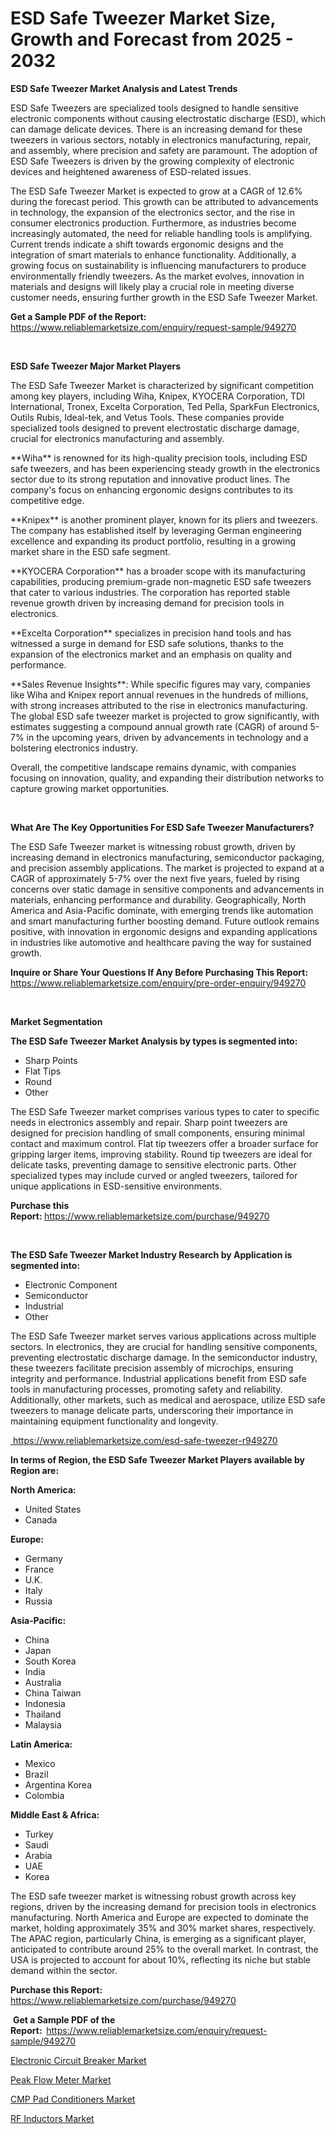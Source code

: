 <p><h1>ESD Safe Tweezer Market Size, Growth and Forecast from 2025 - 2032</h1></p><p><strong>ESD Safe Tweezer Market Analysis and Latest Trends</strong></p>
<p><p>ESD Safe Tweezers are specialized tools designed to handle sensitive electronic components without causing electrostatic discharge (ESD), which can damage delicate devices. There is an increasing demand for these tweezers in various sectors, notably in electronics manufacturing, repair, and assembly, where precision and safety are paramount. The adoption of ESD Safe Tweezers is driven by the growing complexity of electronic devices and heightened awareness of ESD-related issues.</p><p>The ESD Safe Tweezer Market is expected to grow at a CAGR of 12.6% during the forecast period. This growth can be attributed to advancements in technology, the expansion of the electronics sector, and the rise in consumer electronics production. Furthermore, as industries become increasingly automated, the need for reliable handling tools is amplifying. Current trends indicate a shift towards ergonomic designs and the integration of smart materials to enhance functionality. Additionally, a growing focus on sustainability is influencing manufacturers to produce environmentally friendly tweezers. As the market evolves, innovation in materials and designs will likely play a crucial role in meeting diverse customer needs, ensuring further growth in the ESD Safe Tweezer Market.</p></p>
<p><strong>Get a Sample PDF of the Report:&nbsp;</strong> <a href="https://www.reliablemarketsize.com/enquiry/request-sample/949270?utm_campaign=1991&utm_medium=2&utm_source=Github&utm_content=ia&utm_term=06042025&utm_id=esd-safe-tweezer">https://www.reliablemarketsize.com/enquiry/request-sample/949270</a></p>
<p>&nbsp;</p>
<p><strong>ESD Safe Tweezer Major Market Players</strong></p>
<p><p>The ESD Safe Tweezer Market is characterized by significant competition among key players, including Wiha, Knipex, KYOCERA Corporation, TDI International, Tronex, Excelta Corporation, Ted Pella, SparkFun Electronics, Outils Rubis, Ideal-tek, and Vetus Tools. These companies provide specialized tools designed to prevent electrostatic discharge damage, crucial for electronics manufacturing and assembly.</p><p>**Wiha** is renowned for its high-quality precision tools, including ESD safe tweezers, and has been experiencing steady growth in the electronics sector due to its strong reputation and innovative product lines. The company's focus on enhancing ergonomic designs contributes to its competitive edge.</p><p>**Knipex** is another prominent player, known for its pliers and tweezers. The company has established itself by leveraging German engineering excellence and expanding its product portfolio, resulting in a growing market share in the ESD safe segment.</p><p>**KYOCERA Corporation** has a broader scope with its manufacturing capabilities, producing premium-grade non-magnetic ESD safe tweezers that cater to various industries. The corporation has reported stable revenue growth driven by increasing demand for precision tools in electronics.</p><p>**Excelta Corporation** specializes in precision hand tools and has witnessed a surge in demand for ESD safe solutions, thanks to the expansion of the electronics market and an emphasis on quality and performance.</p><p>**Sales Revenue Insights**: While specific figures may vary, companies like Wiha and Knipex report annual revenues in the hundreds of millions, with strong increases attributed to the rise in electronics manufacturing. The global ESD safe tweezer market is projected to grow significantly, with estimates suggesting a compound annual growth rate (CAGR) of around 5-7% in the upcoming years, driven by advancements in technology and a bolstering electronics industry. </p><p>Overall, the competitive landscape remains dynamic, with companies focusing on innovation, quality, and expanding their distribution networks to capture growing market opportunities.</p></p>
<p>&nbsp;</p>
<p><strong>What Are The Key Opportunities For ESD Safe Tweezer Manufacturers?</strong></p>
<p><p>The ESD Safe Tweezer market is witnessing robust growth, driven by increasing demand in electronics manufacturing, semiconductor packaging, and precision assembly applications. The market is projected to expand at a CAGR of approximately 5-7% over the next five years, fueled by rising concerns over static damage in sensitive components and advancements in materials, enhancing performance and durability. Geographically, North America and Asia-Pacific dominate, with emerging trends like automation and smart manufacturing further boosting demand. Future outlook remains positive, with innovation in ergonomic designs and expanding applications in industries like automotive and healthcare paving the way for sustained growth.</p></p>
<p><strong>Inquire or Share Your Questions If Any Before Purchasing This Report:</strong> <a href="https://www.reliablemarketsize.com/enquiry/pre-order-enquiry/949270?utm_campaign=1991&utm_medium=2&utm_source=Github&utm_content=ia&utm_term=06042025&utm_id=esd-safe-tweezer">https://www.reliablemarketsize.com/enquiry/pre-order-enquiry/949270</a></p>
<p>&nbsp;</p>
<p><strong>Market Segmentation</strong></p>
<p><strong>The ESD Safe Tweezer Market Analysis by types is segmented into:</strong></p>
<p><ul><li>Sharp Points</li><li>Flat Tips</li><li>Round</li><li>Other</li></ul></p>
<p><p>The ESD Safe Tweezer market comprises various types to cater to specific needs in electronics assembly and repair. Sharp point tweezers are designed for precision handling of small components, ensuring minimal contact and maximum control. Flat tip tweezers offer a broader surface for gripping larger items, improving stability. Round tip tweezers are ideal for delicate tasks, preventing damage to sensitive electronic parts. Other specialized types may include curved or angled tweezers, tailored for unique applications in ESD-sensitive environments.</p></p>
<p><strong>Purchase this Report:&nbsp;</strong><a href="https://www.reliablemarketsize.com/purchase/949270?utm_campaign=1991&utm_medium=2&utm_source=Github&utm_content=ia&utm_term=06042025&utm_id=esd-safe-tweezer">https://www.reliablemarketsize.com/purchase/949270</a></p>
<p>&nbsp;</p>
<p><strong>The ESD Safe Tweezer Market Industry Research by Application is segmented into:</strong></p>
<p><ul><li>Electronic Component</li><li>Semiconductor</li><li>Industrial</li><li>Other</li></ul></p>
<p><p>The ESD Safe Tweezer market serves various applications across multiple sectors. In electronics, they are crucial for handling sensitive components, preventing electrostatic discharge damage. In the semiconductor industry, these tweezers facilitate precision assembly of microchips, ensuring integrity and performance. Industrial applications benefit from ESD safe tools in manufacturing processes, promoting safety and reliability. Additionally, other markets, such as medical and aerospace, utilize ESD safe tweezers to manage delicate parts, underscoring their importance in maintaining equipment functionality and longevity.</p></p>
<p><a href="https://www.reliablemarketsize.com/esd-safe-tweezer-r949270?utm_campaign=1991&utm_medium=2&utm_source=Github&utm_content=ia&utm_term=06042025&utm_id=esd-safe-tweezer">&nbsp;https://www.reliablemarketsize.com/esd-safe-tweezer-r949270</a></p>
<p><strong>In terms of Region, the ESD Safe Tweezer Market Players available by Region are:</strong></p>
<p>
    <p> <strong> North America: </strong>
        <ul>
            <li>United States</li>
            <li>Canada</li>
        </ul>
        </p> 
    <p> <strong> Europe: </strong>
        <ul>
            <li>Germany</li>
            <li>France</li>
            <li>U.K.</li>
            <li>Italy</li>
            <li>Russia</li>
        </ul>
        </p> 
    <p> <strong> Asia-Pacific: </strong>
        <ul>
            <li>China</li>
            <li>Japan</li>
            <li>South Korea</li>
            <li>India</li>
            <li>Australia</li>
            <li>China Taiwan</li>
            <li>Indonesia</li>
            <li>Thailand</li>
            <li>Malaysia</li>
        </ul>
        </p> 
    <p> <strong> Latin America: </strong>
        <ul>
            <li>Mexico</li>
            <li>Brazil</li>
            <li>Argentina Korea</li>
            <li>Colombia</li>
        </ul>
        </p> 
    <p> <strong> Middle East & Africa: </strong>
        <ul>
            <li>Turkey</li>
            <li>Saudi</li>
            <li>Arabia</li>
            <li>UAE</li>
            <li>Korea</li>
        </ul>
    </p>
    </p>
<p><p>The ESD safe tweezer market is witnessing robust growth across key regions, driven by the increasing demand for precision tools in electronics manufacturing. North America and Europe are expected to dominate the market, holding approximately 35% and 30% market shares, respectively. The APAC region, particularly China, is emerging as a significant player, anticipated to contribute around 25% to the overall market. In contrast, the USA is projected to account for about 10%, reflecting its niche but stable demand within the sector.</p></p>
<p><strong>Purchase this Report: </strong><a href="https://www.reliablemarketsize.com/purchase/949270?utm_campaign=1991&utm_medium=2&utm_source=Github&utm_content=ia&utm_term=06042025&utm_id=esd-safe-tweezer">https://www.reliablemarketsize.com/purchase/949270</a></p>
<p>&nbsp;<strong>Get a Sample PDF of the Report:&nbsp;&nbsp;</strong><a href="https://www.reliablemarketsize.com/enquiry/request-sample/949270?utm_campaign=1991&utm_medium=2&utm_source=Github&utm_content=ia&utm_term=06042025&utm_id=esd-safe-tweezer">https://www.reliablemarketsize.com/enquiry/request-sample/949270</a></p>
<p><strong></strong></p>
<p><p><a href="https://github.com/countpapajwp/Market-Research-Report-List-1/blob/main/electronic-circuit-breaker-market.md?utm_campaign=1991&utm_medium=2&utm_source=Github&utm_content=ia&utm_term=06042025&utm_id=esd-safe-tweezer">Electronic Circuit Breaker Market</a></p><p><a href="https://github.com/gfellcincot4/Market-Research-Report-List-1/blob/main/peak-flow-meter-market.md?utm_campaign=1991&utm_medium=2&utm_source=Github&utm_content=ia&utm_term=06042025&utm_id=esd-safe-tweezer">Peak Flow Meter Market</a></p><p><a href="https://github.com/fallalenoswG/Market-Research-Report-List-1/blob/main/cmp-pad-conditioners-market.md?utm_campaign=1991&utm_medium=2&utm_source=Github&utm_content=ia&utm_term=06042025&utm_id=esd-safe-tweezer">CMP Pad Conditioners Market</a></p><p><a href="https://github.com/YashRP12/Market-Research-Report-List-7/blob/main/rf-inductors-market.md?utm_campaign=1991&utm_medium=2&utm_source=Github&utm_content=ia&utm_term=06042025&utm_id=esd-safe-tweezer">RF Inductors Market</a></p></p>